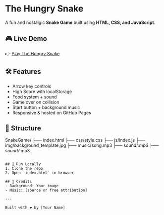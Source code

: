 
# The Hungry Snake

A fun and nostalgic **Snake Game** built using **HTML, CSS, and JavaScript**.

## 🎮 Live Demo
👉 [Play The Hungry Snake](https://your-username.github.io/SnakeGame/)

## 🛠 Features
- Arrow key controls
- High Score with localStorage
- Food system + sound
- Game over on collision
- Start button + background music
- Responsive & hosted on GitHub Pages

## 📁 Structure
SnakeGame/
├── index.html
├── css/style.css
├── js/index.js
├── img/background_template.jpg
├── music/song.mp3
├── sound/*.mp3
├── sound/*.mp3

```

## 🚀 Run Locally
1. Clone the repo
2. Open `index.html` in browser

## 🙏 Credits
- Background: Your image
- Music: [source or free attribution]

---

Built with ❤️ by [Your Name]
